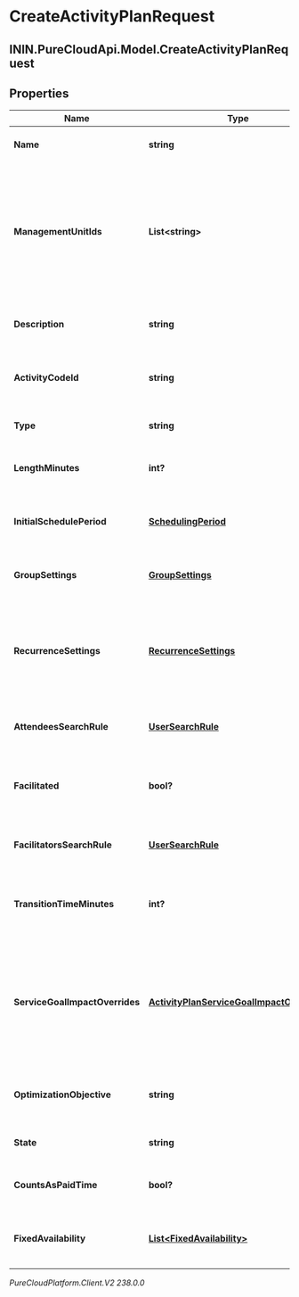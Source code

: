 # CreateActivityPlanRequest

## ININ.PureCloudApi.Model.CreateActivityPlanRequest

## Properties

|Name | Type | Description | Notes|
|------------ | ------------- | ------------- | -------------|
| **Name** | **string** | The name of the activity plan | |
| **ManagementUnitIds** | **List&lt;string&gt;** | The management units to which this activity plan applies. Empty list or null means this activity plan applies to the entire business unit | [optional] |
| **Description** | **string** | The description of the activity plan | [optional] |
| **ActivityCodeId** | **string** | The activity code associated with the activity plan | |
| **Type** | **string** | The type of the activity plan | |
| **LengthMinutes** | **int?** | The length in minutes of the activity plan | |
| **InitialSchedulePeriod** | [**SchedulingPeriod**](SchedulingPeriod) | The initial scheduling period for the activity plan | |
| **GroupSettings** | [**GroupSettings**](GroupSettings) | Group settings for the activity plan | [optional] |
| **RecurrenceSettings** | [**RecurrenceSettings**](RecurrenceSettings) | Settings controlling recurrence for the activity plan. If not set the activity plan will only occur once | [optional] |
| **AttendeesSearchRule** | [**UserSearchRule**](UserSearchRule) | Attendee search rule for this activity plan | [optional] |
| **Facilitated** | **bool?** | Whether the sessions created by this activity plan should be facilitated | [optional] |
| **FacilitatorsSearchRule** | [**UserSearchRule**](UserSearchRule) | Facilitator search rule for this activity plan | [optional] |
| **TransitionTimeMinutes** | **int?** | Transition time in minutes between facilitated sessions | |
| **ServiceGoalImpactOverrides** | [**ActivityPlanServiceGoalImpactOverrides**](ActivityPlanServiceGoalImpactOverrides) | Allowable service goal impact override settings for this activity plan. If not set the business unit setting will be used | [optional] |
| **OptimizationObjective** | **string** | The optimization objective of this activity plan | |
| **State** | **string** | The state of this activity plan | |
| **CountsAsPaidTime** | **bool?** | Whether the activity should count as paid time | |
| **FixedAvailability** | [**List&lt;FixedAvailability&gt;**](FixedAvailability) | Fixed availability configuration for the activity plan | [optional] |



_PureCloudPlatform.Client.V2 238.0.0_
